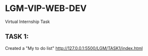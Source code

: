 # LGM-VIP-WEB-DEV
Virtual Internship Task

## TASK 1:
Created a "My to do list" http://127.0.0.1:5500/LGM/TASK1/index.html
